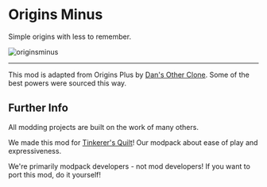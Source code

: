 # Origins Minus

Simple origins with less to remember.

![originsminus](https://user-images.githubusercontent.com/55819817/192087501-c157859b-1307-4de4-a88d-f2c61391edf9.png)

---

This mod is adapted from Origins Plus by [Dan's Other Clone](https://www.youtube.com/c/DansOtherClone/videos). Some of the best powers were sourced this way.

## Further Info

All modding projects are built on the work of many others.

We made this mod for [Tinkerer's Quilt](https://modrinth.com/modpack/tinkerers-quilt)! Our modpack about ease of play and expressiveness.

We're primarily modpack developers - not mod developers! If you want to port this mod, do it yourself!
